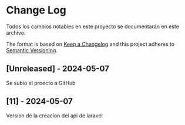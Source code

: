 # Change Log
Todos los cambios notables en este proyecto se documentarán en este archivo.
 
The format is based on [Keep a Changelog](http://keepachangelog.com/)
and this project adheres to [Semantic Versioning](http://semver.org/).
 
## [Unreleased] - 2024-05-07
 
 Se subio el proecto a GitHub

 
 
## [11] - 2024-05-07
  
Version de la creacion del api de laravel
 

